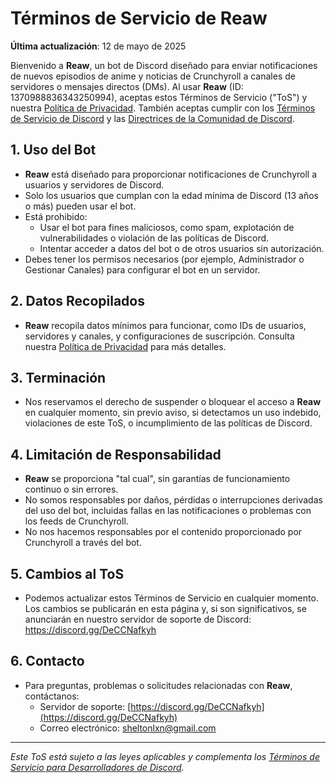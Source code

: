 # Términos de Servicio de Reaw

**Última actualización**: 12 de mayo de 2025

Bienvenido a **Reaw**, un bot de Discord diseñado para enviar notificaciones de nuevos episodios de anime y noticias de Crunchyroll a canales de servidores o mensajes directos (DMs). Al usar **Reaw** (ID: 1370988836343250994), aceptas estos Términos de Servicio ("ToS") y nuestra [Política de Privacidad](/Reaw-Terms-of-Service-and-Privacy-Policy/privacy-policy). También aceptas cumplir con los [Términos de Servicio de Discord](https://discord.com/terms) y las [Directrices de la Comunidad de Discord](https://discord.com/guidelines).

## 1. Uso del Bot
- **Reaw** está diseñado para proporcionar notificaciones de Crunchyroll a usuarios y servidores de Discord.
- Solo los usuarios que cumplan con la edad mínima de Discord (13 años o más) pueden usar el bot.
- Está prohibido:
  - Usar el bot para fines maliciosos, como spam, explotación de vulnerabilidades o violación de las políticas de Discord.
  - Intentar acceder a datos del bot o de otros usuarios sin autorización.
- Debes tener los permisos necesarios (por ejemplo, Administrador o Gestionar Canales) para configurar el bot en un servidor.

## 2. Datos Recopilados
- **Reaw** recopila datos mínimos para funcionar, como IDs de usuarios, servidores y canales, y configuraciones de suscripción. Consulta nuestra [Política de Privacidad](/Reaw-Terms-of-Service-and-Privacy-Policy/privacy-policy) para más detalles.

## 3. Terminación
- Nos reservamos el derecho de suspender o bloquear el acceso a **Reaw** en cualquier momento, sin previo aviso, si detectamos un uso indebido, violaciones de este ToS, o incumplimiento de las políticas de Discord.

## 4. Limitación de Responsabilidad
- **Reaw** se proporciona "tal cual", sin garantías de funcionamiento continuo o sin errores.
- No somos responsables por daños, pérdidas o interrupciones derivadas del uso del bot, incluidas fallas en las notificaciones o problemas con los feeds de Crunchyroll.
- No nos hacemos responsables por el contenido proporcionado por Crunchyroll a través del bot.

## 5. Cambios al ToS
- Podemos actualizar estos Términos de Servicio en cualquier momento. Los cambios se publicarán en esta página y, si son significativos, se anunciarán en nuestro servidor de soporte de Discord: https://discord.gg/DeCCNafkyh

## 6. Contacto
- Para preguntas, problemas o solicitudes relacionadas con **Reaw**, contáctanos:
  - Servidor de soporte: [https://discord.gg/DeCCNafkyh](https://discord.gg/DeCCNafkyh)
  - Correo electrónico: [sheltonlxn@gmail.com](mailto:sheltonlxn@gmail.com)

---

*Este ToS está sujeto a las leyes aplicables y complementa los [Términos de Servicio para Desarrolladores de Discord](https://discord.com/developers/docs/policies-and-agreements/developer-terms-of-service).*
